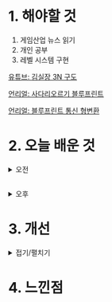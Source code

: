 
# 1. 해야할 것

1. 게임산업 뉴스 읽기 
2. 개인 공부  
3. 레벨 시스템 구현

[유튜브: 김실장 3N 구도](https://www.youtube.com/watch?v=gVISCpUAyHY)

[언리얼: 사다리오르기 블루프린트](https://www.youtube.com/watch?v=ENux2q8sjoQ)

[언리얼: 블루프린트 통신 형변환](https://dev.epicgames.com/community/learning/courses/D2r/unreal-engine-791723/YZar/unreal-engine-b7b855)

# 2. 오늘 배운 것

<details>
<summary>오전</summary>

## 오늘의 뉴스

</details>

##

<details>
<summary>오후</summary>


</details>




# 3. 개선


<details>
<summary>접기/펼치기</summary>


</details>



# 4. 느낀점


